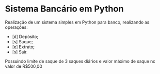 # Sistema Bancário em Python

Realização de um sistema simples em Python para banco, realizando as operações:

- [d] Depósito;
- [s] Saque;
- [e] Extrato;
- [s] Sair.

Possuindo limite de saque de 3 saques diários e valor máximo de saque no valor de R$500,00

